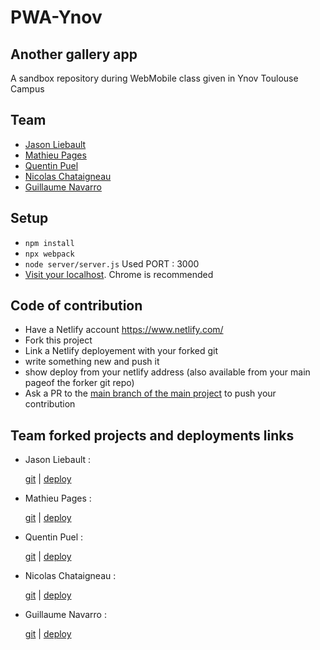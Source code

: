 # PWA-Ynov

## Another gallery app

A sandbox repository during WebMobile class given in Ynov Toulouse Campus

## Team 

- [Jason Liebault](https://github.com/JasLieb)
- [Mathieu Pages](https://github.com/mathieupages)
- [Quentin Puel](https://github.com/Nummytincan)
- [Nicolas Chataigneau](https://github.com/Chataigneau)
- [Guillaume Navarro](https://github.com/Adrameleck)

## Setup

- `npm install`
- `npx webpack`
- `node server/server.js` Used PORT : 3000
- [Visit your localhost](http://localhost:3000). Chrome is recommended

## Code of contribution 

- Have a Netlify account https://www.netlify.com/
- Fork this project
- Link a Netlify deployement with your forked git
- write something new and push it
- show deploy from your netlify address (also available from your main pageof the forker git repo)
- Ask a PR to the [main branch of the main project](https://github.com/JasLieb/pwa-ynov) to push your contribution

## Team forked projects and deployments links  

- Jason Liebault :

    [git](https://github.com/jaslieb/pwa-ynov) | [deploy](https://mystifying-pare-646d2d.netlify.app/)

- Mathieu Pages :  

    [git](https://github.com/mathieupages/pwa-ynov) | [deploy](https://elated-curran-5dab22.netlify.app/)

- Quentin Puel :  

    [git](https://github.com/Nummytincan/pwa-ynov) | [deploy](https://mystifying-colden-13071a.netlify.app/)

- Nicolas Chataigneau :

	[git](https://github.com/Chataigneau/pwa-ynov) | [deploy](https://gifted-neumann-297a8b.netlify.app/)
	
- Guillaume Navarro :

	[git](https://github.com/Adrameleck/pwa-ynov) | [deploy](https://boring-leakey-e31ca2.netlify.app/)

